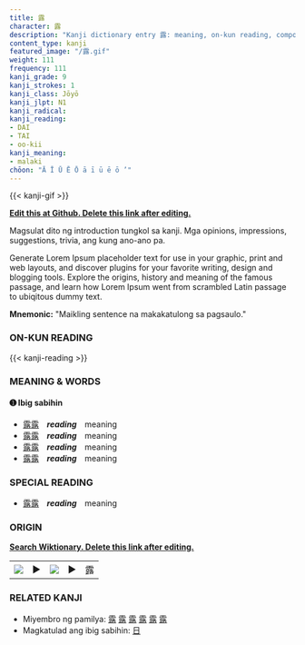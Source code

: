 ```yaml
---
title: 露
character: 露
description: "Kanji dictionary entry 露: meaning, on-kun reading, compounds, origin, related kanji"
content_type: kanji
featured_image: "/露.gif"
weight: 111
frequency: 111
kanji_grade: 9
kanji_strokes: 1
kanji_class: Jōyō
kanji_jlpt: N1
kanji_radical: 
kanji_reading: 
- DAI
- TAI
- oo-kii
kanji_meaning:
- malaki
chōon: "Ā Ī Ū Ē Ō ā ī ū ē ō ’"
---
```

[//]: # (Don't edit the line below. Kanji animated GIF code is automatically generated.)
{{< kanji-gif >}}

[//]: # (Edit below this line.)

**[Edit this at Github. Delete this link after editing.](https://github.com/tim0g/tim/tree/main/content/kanji/露/index.md)**

Magsulat dito ng introduction tungkol sa kanji. Mga opinions, impressions, suggestions, trivia, ang kung ano-ano pa.

Generate Lorem Ipsum placeholder text for use in your graphic, print and web layouts, and discover plugins for your favorite writing, design and blogging tools. Explore the origins, history and meaning of the famous passage, and learn how Lorem Ipsum went from scrambled Latin passage to ubiqitous dummy text.
 
**Mnemonic:** "Maikling sentence na makakatulong sa pagsaulo."

### ON-KUN READING

[//]: # (Don't edit the line below. ON-KUN READING code is automatically generated.)
{{< kanji-reading >}}

### MEANING & WORDS

#### ➊ **Ibig sabihin**
  - [露](../露)[露](../露)　***reading***　meaning
  - [露](../露)[露](../露)　***reading***　meaning
  - [露](../露)[露](../露)　***reading***　meaning
  - [露](../露)[露](../露)　***reading***　meaning

### SPECIAL READING
  - [露](../露)[露](../露)　***reading***　meaning

### ORIGIN

**[Search Wiktionary. Delete this link after editing.](https://wiktionary.org/wiki/露)**
<table class="kanji-table"><tr><td>
<img src="60px-露-bronze.svg.png">
</td><td>▶</td><td>
<img src="60px-露-oracle.svg.png">
</td><td>▶</td>
<td class="kanji-origin">露</td>
</tr></table>

### RELATED KANJI
- Miyembro ng pamilya: [露](../露) [露](../露) [露](../露) [露](../露) [露](../露) [露](../露)
- Magkatulad ang ibig sabihin: [日](../日)
